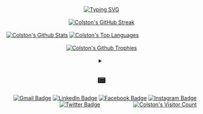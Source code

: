 <div align="center">
  <a href="https://github.com/ColstonBod-oy?tab=repositories"><img src="https://readme-typing-svg.demolab.com?font=Fira+Code&pause=1000&color=00CB06&background=000000&vCenter=true&random=false&width=435&lines=%24+Full+Stack+Web+Development;%24+Android+Mobile+Development;%24+Data+Structures+and+Algorithms;%24+Machine+Learning;%24+Responsive+Web+Design;%24+Test+Driven+Development;%24+CI%2FCD;%24+Java;%24+Kotlin;%24+Javascript;%24+Typescript;%24+React;%24+React+Native;%24+Expo;%24+Next.js;%24+CSS;%24+SASS;%24+Tailwind+CSS;%24+Bootstrap;%24+SQL;%24+PHP;%24+Laravel;%24+Firebase;%24+Python;%24+Pandas;%24+NumPy;%24+Matplotlib;%24+TensorFlow;%24+Keras;%24+Scikit-Learn;%24+Flutter;%24+Chess+lol" alt="Typing SVG" /></a>
  <br/>
  <br/>
</div>
<div align="center">
  <a href="https://github.com/ColstonBod-oy?tab=repositories"><img alt="Colston's GitHub Streak" src="https://streak-stats.demolab.com?user=ColstonBod-oy&theme=hacker&currStreakNum=00CB06&border=00CB06&stroke=00CB06&sideNums=00CB06&sideLabels=00CB06&dates=00CB06&excludeDaysLabel=00CB06&background=000000&ring=00CB06&fire=00CB06&currStreakLabel=00CB06"/></a>
  <br/>
</div> 
<div> 
  <br/>
  <a href="https://github.com/ColstonBod-oy?tab=repositories"><img alt="Colston's Github Stats" src="https://github-readme-stats.vercel.app/api?username=ColstonBod-oy&show_icons=true&title_color=00CB06&text_color=00CB06&icon_color=00CB06&border_color=00CB06&bg_color=000000" height="200px" width="49.5%"/></a>
  <a href="https://github.com/ColstonBod-oy?tab=stars"><img alt="Colston's Top Languages" src="https://github-readme-stats.vercel.app/api/top-langs/?username=ColstonBod-oy&layout=compact&langs_count=8&card_width=400&title_color=00CB06&text_color=00CB06&icon_color=00CB06&border_color=00CB06&bg_color=000000" height="200px" width="49.5%"/></a>
  <br/>
</div> 
<div align="center">
  <br/>
  <a href="https://github.com/ryo-ma/github-profile-trophy"><img alt="Colston's Github Trophies" src="https://github-profile-trophy.vercel.app/?username=ColstonBod-oy&theme=matrix&no-frame=true"/></a>
</div>
<br/>
<div align="center">
  <details> 
    <summary><h2>📟</h2></summary>
    <br/>
    💬
    <br/>
    <blockquote>
      <div align="left">
        <strong>
          If you're reading these words, consider yourself among the first to receive this message, sent across the vast expanse of space. As you decipher these lines, you're conversing with a version of me from thousands of years in the past.<br/><br/>Throughout my journey, I've navigated the intricacies of fast-paced startup environments and ventured into the realm of freelancing. But this year marks a significant shift—a daring leap into the domain of major corporations. Here I stand, on the precipice of this new frontier, uncertain yet hopeful for what lies ahead. Hopefully I survive out there...<br/>
        </strong>
      </div>
      <br/>
      <div align="center">
        <strong>
          [END OF TRANSMISSION]
        </strong>
      </div>
    </blockquote>
    <br/>
    <br/>
    <h3>
      “The Universe is saying: Allow me to flow through you unrestricted,<br>and you will see the greatest magic you have ever seen.”
    </h3>
    <small>― Klaus Joehle</small>
    <h1></h1>  
    <a href="https://science.nasa.gov/image-detail/42916480792-cd4b5fcfdf-o/"><img alt="Westerlund 2" src="cover/Westerlund 2.png" /></a>  
    <div align="left">
      This giant cluster of about 3,000 stars, called Westerlund 2, has been released to celebrate Hubble’s 25th year in orbit and a quarter of a century of new discoveries, stunning images, and outstanding science. It resides in a raucous stellar breeding ground located 20,000 light-years away from Earth in the constellation Carina. Credits: 
      <a href="https://science.nasa.gov/mission/hubble/multimedia/hubble-images/">NASA</a>/<a href="https://esahubble.org/images/">ESA</a>
    </div>
  </details>
</div>
<div align="right">
  <a href="https://github.com/ColstonBod-oy"><img alt="Gmail Badge" src="https://img.shields.io/badge/%3E-GMAIL-000000?style=flat-square&labelColor=00CB06"/></a>
  <a href="https://github.com/ColstonBod-oy"><img alt="LinkedIn Badge" src="https://img.shields.io/badge/%3E-LINKEDIN-000000?style=flat-square&labelColor=00CB06"/></a>
  <a href="https://github.com/ColstonBod-oy"><img alt="Facebook Badge" src="https://img.shields.io/badge/%3E-FACEBOOK-000000?style=flat-square&labelColor=00CB06"/></a>
  <a href="https://github.com/ColstonBod-oy"><img alt="Instagram Badge" src="https://img.shields.io/badge/%3E-INSTAGRAM-000000?style=flat-square&labelColor=00CB06"/></a>
  <a href="https://github.com/ColstonBod-oy"><img alt="Twitter Badge" src="https://img.shields.io/badge/%3E-TWITTER-000000?style=flat-square&labelColor=00CB06"/></a>
  &emsp;&emsp;&emsp;&emsp;&emsp;&emsp;<a href="https://github.com/ColstonBod-oy"><img alt="Colston's Visitor Count" src="https://profile-counter.glitch.me/ColstonBod-oy/count.svg"/></a>
</div>
  

